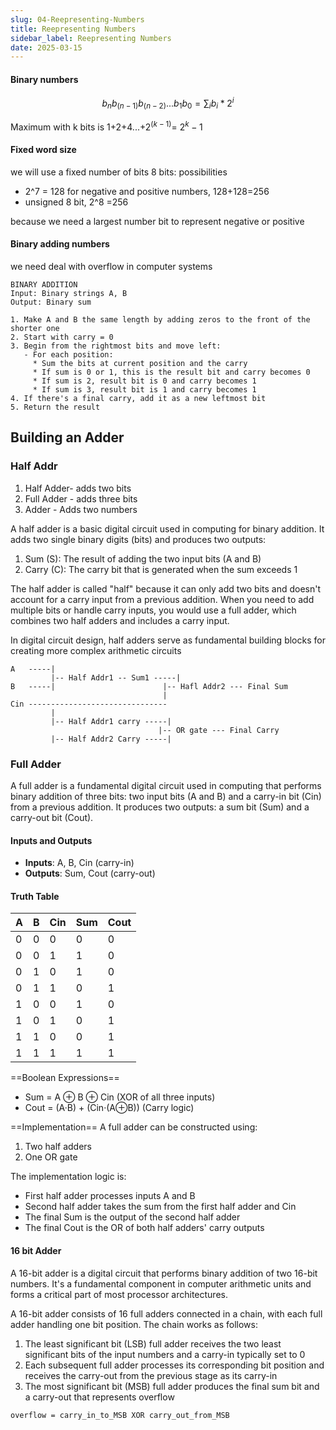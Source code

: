 ```yaml
---
slug: 04-Reepresenting-Numbers
title: Reepresenting Numbers
sidebar_label: Reepresenting Numbers
date: 2025-03-15
---
```



#### Binary numbers
$$b_nb_(n-1)b_(n-2)...b_1b_0= \sum_i b_i*2^i$$


Maximum with k bits is 1+2+4...+$2^(k-1)$= $2^k-1$

#### Fixed word size
we will use a fixed number of bits 
8 bits: possibilities 
- 2^7 = 128 for negative and positive numbers, 128+128=256
- unsigned 8 bit, 2^8 =256

because we need a largest number bit to represent negative or positive

#### Binary adding numbers
we need deal with overflow in computer systems
```
BINARY ADDITION
Input: Binary strings A, B
Output: Binary sum

1. Make A and B the same length by adding zeros to the front of the shorter one
2. Start with carry = 0
3. Begin from the rightmost bits and move left:
   - For each position:
     * Sum the bits at current position and the carry
     * If sum is 0 or 1, this is the result bit and carry becomes 0
     * If sum is 2, result bit is 0 and carry becomes 1
     * If sum is 3, result bit is 1 and carry becomes 1
4. If there's a final carry, add it as a new leftmost bit
5. Return the result
```


## Building an Adder

### Half Addr
1. Half Adder- adds two bits
2. Full Adder - adds three bits
3. Adder - Adds two numbers

A half adder is a basic digital circuit used in computing for binary addition. It adds two single binary digits (bits) and produces two outputs:

1. Sum (S): The result of adding the two input bits (A and B)
2. Carry (C): The carry bit that is generated when the sum exceeds 1

The half adder is called "half" because it can only add two bits and doesn't account for a carry input from a previous addition. When you need to add multiple bits or handle carry inputs, you would use a full adder, which combines two half adders and includes a carry input.

In digital circuit design, half adders serve as fundamental building blocks for creating more complex arithmetic circuits


```
A   -----|
         |-- Half Addr1 -- Sum1 -----|
B   -----|                        |-- Hafl Addr2 --- Final Sum
                                  |
Cin -------------------------------
         |
         |-- Half Addr1 carry -----|
                                 |-- OR gate --- Final Carry
         |-- Half Addr2 Carry -----|
```


### Full Adder

A full adder is a fundamental digital circuit used in computing that performs binary addition of three bits: two input bits (A and B) and a carry-in bit (Cin) from a previous addition. It produces two outputs: a sum bit (Sum) and a carry-out bit (Cout).

#### Inputs and Outputs
- **Inputs**: A, B, Cin (carry-in)
- **Outputs**: Sum, Cout (carry-out)

#### Truth Table

|A|B|Cin|Sum|Cout|
|---|---|---|---|---|
|0|0|0|0|0|
|0|0|1|1|0|
|0|1|0|1|0|
|0|1|1|0|1|
|1|0|0|1|0|
|1|0|1|0|1|
|1|1|0|0|1|
|1|1|1|1|1|

==Boolean Expressions==
- Sum = A ⊕ B ⊕ Cin (XOR of all three inputs)
- Cout = (A·B) + (Cin·(A⊕B)) (Carry logic)

 ==Implementation==
A full adder can be constructed using:

1. Two half adders
2. One OR gate

The implementation logic is:

- First half adder processes inputs A and B
- Second half adder takes the sum from the first half adder and Cin
- The final Sum is the output of the second half adder
- The final Cout is the OR of both half adders' carry outputs


#### 16 bit Adder
A 16-bit adder is a digital circuit that performs binary addition of two 16-bit numbers. It's a fundamental component in computer arithmetic units and forms a critical part of most processor architectures.

A 16-bit adder consists of 16 full adders connected in a chain, with each full adder handling one bit position. The chain works as follows:

1. The least significant bit (LSB) full adder receives the two least significant bits of the input numbers and a carry-in typically set to 0
2. Each subsequent full adder processes its corresponding bit position and receives the carry-out from the previous stage as its carry-in
3. The most significant bit (MSB) full adder produces the final sum bit and a carry-out that represents overflow

`overflow = carry_in_to_MSB XOR carry_out_from_MSB`

